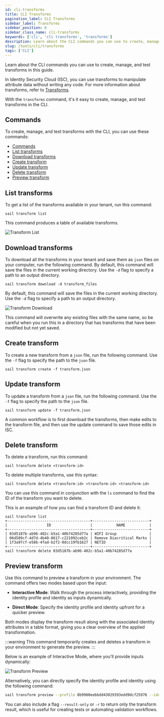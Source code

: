 ```yaml
---
id: cli-transforms
title: CLI Transforms
pagination_label: CLI Transforms
sidebar_label: Transforms
sidebar_position: 6
sidebar_class_name: cli-transforms
keywords: ['cli', 'cli transforms', 'transforms']
description: Learn about the CLI commands you can use to create, manage, and test transforms in this guide.
slug: /tools/cli/transforms
tags: ['CLI']
---
```


Learn about the CLI commands you can use to create, manage, and test transforms in this guide.

In Identity Security Cloud (ISC), you can use transforms to manipulate attribute data without writing any code. For more information about transforms, refer to [Transforms](/docs/extensibility/transforms).

With the `transforms` command, it's it easy to create, manage, and test transforms in the CLI.

## Commands

To create, manage, and test transforms with the CLI, you can use these commands:

- [Commands](#commands)
- [List transforms](#list-transforms)
- [Download transforms](#download-transforms)
- [Create transform](#create-transform)
- [Update transform](#update-transform)
- [Delete transform](#delete-transform)
- [Preview transform](#preview-transform)

## List transforms

To get a list of the transforms available in your tenant, run this command:

```shell
sail transform list
```

This command produces a table of available transforms.

![Transform List](./assets/img/vhs/transform-list.gif)

## Download transforms

To download all the transforms in your tenant and save them as `json` files on your computer, run the following command. By default, this command will save the files in the current working directory. Use the `-d` flag to specify a path to an output directory.

```shell
sail transform download -d transform_files
```

By default, this command will save the files in the current working directory. Use the `-d` flag to specify a path to an output directory.

![Transform Download](./assets/img/vhs/transform-download.gif)

This command will overwrite any existing files with the same name, so be careful when you run this in a directory that has transforms that have been modified but not yet saved.

## Create transform

To create a new transform from a `json` file, run the following command. Use the `-f` flag to specify the path to the `json` file.

```shell
sail transform create -f transform.json
```

## Update transform

To update a transform from a `json` file, run the following command. Use the `-f` flag to specify the path to the `json` file.

```shell
sail transform update -f transform.json
```

A common workflow is to first download the transforms, then make edits to the transform file, and then use the update command to save those edits in ISC.

## Delete transform

To delete a transform, run this command:

```shell
sail transform delete <transform-id>
```

To delete multiple transforms, use this syntax:

```shell
sail transform delete <transform-id> <transform-id> <transform-id>
```

You can use this command in conjunction with the `ls` command to find the ID of the transform you want to delete.

This is an example of how you can find a transform ID and delete it:

```shell
sail transform list
+--------------------------------------+--------------------------+
|                  ID                  |           NAME           |
+--------------------------------------+--------------------------+
| 03d5187b-ab96-402c-b5a1-40b74285d77a | WIFI Group               |
| 06d589cf-4d7d-4b40-8617-c221092ceb2c | Remove Diacritical Marks |
| 1f3a97cf-e58b-4fad-b2f2-0dcc19fb1627 | NETID                    |
+--------------------------------------+--------------------------+
sail transform delete 03d5187b-ab96-402c-b5a1-40b74285d77a
```

## Preview transform

Use this command to preview a transform in your environment. The command offers two modes based upon the input:

- **Interactive Mode**: Walk through the process interactively, providing the identity profile and identity as inputs dynamically.

- **Direct Mode**: Specify the identity profile and identity upfront for a quicker preview.

Both modes display the transform result along with the associated identity attributes in a table format, giving you a clear overview of the applied transformation.

:::warning This command temporarily creates and deletes a transform in your environment to generate the preview. :::

Below is an example of Interactive Mode, where you'll provide inputs dynamically:

![Transform Preview](./assets/img/vhs/transform-preview.gif)

Alternatively, you can directly specify the identity profile and identity using the following command:

```bash
sail transform preview --profile 8b9960eebbdd43029393edd9dcf25976 --identity 1d2d747380634a38a48f079422833ed6 --file transform_files/DeriveFirstInitialLastNameInUpper.json
```

You can also include a flag `--result-only` or `-r` to return only the transform result, which is useful for creating tests or automating validation workflows.
